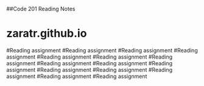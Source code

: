 ##Code 201 Reading Notes
# zaratr.github.io
#Reading assignment
#Reading assignment
#Reading assignment
#Reading assignment
#Reading assignment
#Reading assignment
#Reading assignment
#Reading assignment
#Reading assignment
#Reading assignment
#Reading assignment
#Reading assignment
#Reading assignment
#Reading assignment
#Reading assignment
